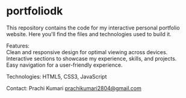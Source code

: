 # portfoliodk

This repository contains the code for my interactive personal portfolio website. Here you'll find the files and technologies used to build it.

Features:<br>
Clean and responsive design for optimal viewing across devices.<br>
Interactive sections to showcase my experience, skills, and projects.<br>
Easy navigation for a user-friendly experience.<br>

Technologies:
HTML5, CSS3, JavaScript

Contact:
Prachi Kumari
prachikumari2804@gmail.com
